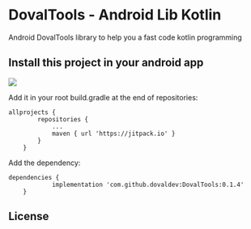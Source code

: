 # DovalTools - Android Lib Kotlin
<p>Android DovalTools library to help you a fast code kotlin programming</p>

## Install this project in your android app
[![](https://jitpack.io/v/dovaldev/DovalTools.svg)](https://jitpack.io/#dovaldev/DovalTools)

Add it in your root build.gradle at the end of repositories:
```
allprojects {
		repositories {
			...
			maven { url 'https://jitpack.io' }
		}
	}
```

Add the dependency:
```
dependencies {
	        implementation 'com.github.dovaldev:DovalTools:0.1.4'
	}
```

## License

